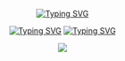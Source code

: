 <p align="center">
<a href="https://git.io/typing-svg"><img src="https://readme-typing-svg.demolab.com?font=Fira+Code&weight=600&duration=1&pause=1000&lines=Hi+there%2C+Im+Jeffrey!" alt="Typing SVG" /></a>
</p>
  
<p align="center">
  <a href="https://git.io/typing-svg"><img src="https://readme-typing-svg.demolab.com?font=Fira+Code&duration=1&pause=1000&width=75&lines=I+love" alt="Typing SVG" /></a> <a href="https://git.io/typing-svg"><img src="https://readme-typing-svg.demolab.com?font=Fira+Code&pause=1000&width=435&lines=making+cool+things;learning+all+I+can;creating+fun+experiences;designing+useful+products" alt="Typing SVG" /></a>
</p>

<p align="center">
<img src="https://github-readme-stats.vercel.app/api?username=jeffreywangdev">
</p>
